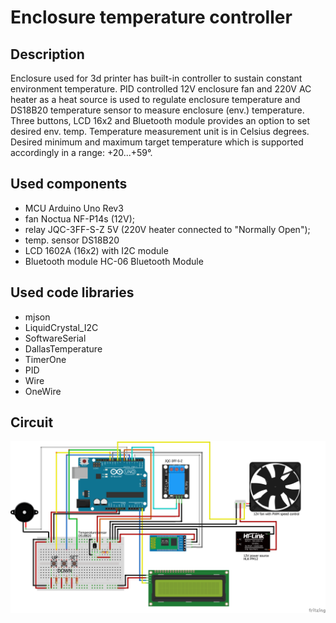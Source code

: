 # Enclosure temperature controller

## Description

Enclosure used for 3d printer has built-in controller to sustain constant
environment temperature. PID controlled 12V enclosure fan and 220V AC heater as
a heat source is used to regulate enclosure temperature and DS18B20 temperature
sensor to measure enclosure (env.) temperature. Three buttons, LCD 16x2 and
Bluetooth module provides an option to set desired env. temp. Temperature
measurement unit is in Celsius degrees. Desired minimum and maximum target
temperature which is supported accordingly in a range: +20...+59°.

## Used components

- MCU				Arduino Uno Rev3
- fan               Noctua NF-P14s (12V);
- relay             JQC-3FF-S-Z 5V (220V heater connected to "Normally Open");
- temp. sensor      DS18B20
- LCD               1602A (16x2) with I2C module
- Bluetooth module	HC-06 Bluetooth Module


## Used code libraries

- mjson
- LiquidCrystal_I2C
- SoftwareSerial
- DallasTemperature
- TimerOne
- PID
- Wire
- OneWire

## Circuit

![Enclosure temperature controller circuit](/assets/images/enclosure_controller_bb.png)